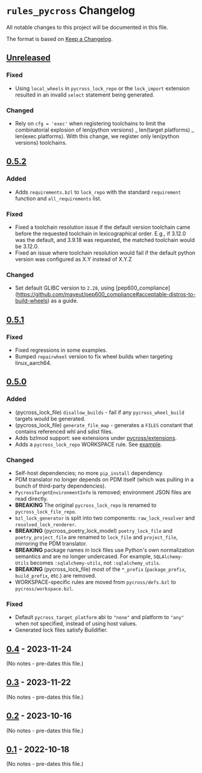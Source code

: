 # `rules_pycross` Changelog

All notable changes to this project will be documented in this file.

The format is based on [Keep a Changelog](https://keepachangelog.com/en/1.0.0/).

## [Unreleased]

### Fixed

- Using `local_wheels` in `pycross_lock_repo` or the `lock_import` extension resulted in an invalid `select`
  statement being generated.

### Changed

- Rely on `cfg = 'exec'` when registering toolchains to limit the combinatorial explosion of
  len(python versions) _ len(target platforms) _ len(exec platforms). With this change, we register
  only len(python versions) toolchains.

## [0.5.2]

### Added

- Adds `requirements.bzl` to `lock_repo` with the standard `requirement` function and
  `all_requirements` list.

### Fixed

- Fixed a toolchain resolution issue if the default version toolchain came before the requested toolchain in
  lexicographical order. E.g., if 3.12.0 was the default, and 3.9.18 was requested, the matched toolchain would
  be 3.12.0.
- Fixed an issue where toolchain resolution would fail if the default python version was configured as X.Y
  instead of X.Y.Z

### Changed

- Set default GLIBC version to `2.28`, using [pep600_compliance]
  (https://github.com/mayeut/pep600_compliance#acceptable-distros-to-build-wheels) as a guide.

## [0.5.1]

### Fixed

- Fixed regressions in some examples.
- Bumped `repairwheel` version to fix wheel builds when targeting linux_aarch64.

## [0.5.0]

### Added

- (pycross_lock_file) `disallow_builds` - fail if any `pycross_wheel_build` targets would be generated.
- (pycross_lock_file) `generate_file_map` - generates a `FILES` constant that contains referenced whl
  and sdist files.
- Adds bzlmod support: see extensions under [pycross/extensions](pycross/extensions/).
- Adds a `pycross_lock_repo` WORKSPACE rule. See [example](examples/lock_repo/).

### Changed

- Self-host dependencies; no more `pip_install` dependency.
- PDM translator no longer depends on PDM itself (which was pulling in a bunch of third-party dependencies).
- `PycrossTargetEnvironmentInfo` is removed; environment JSON files are read directly.
- **BREAKING** The original `pycross_lock_repo` is renamed to `pycross_lock_file_repo`.
- `bzl_lock_generator` is split into two components: `raw_lock_resolver` and `resolved_lock_renderer`.
- **BREAKING** (pycross_poetry_lock_model) `poetry_lock_file` and `poetry_project_file` are renamed to `lock_file` and
  `project_file`, mirroring the PDM translator.
- **BREAKING** package names in lock files use Python's own normalization semantics and are no longer undercased.
  For example, `SQLAlchemy-Utils` becomes `:sqlalchemy-utils`, not `:sqlalchemy_utils`.
- **BREAKING** (pycross_lock_file) most of the `*_prefix` (`package_prefix`, `build_prefix`, etc.) are removed.
- WORKSPACE-specific rules are moved from `pycross/defs.bzl` to `pycross/workspace.bzl`.

### Fixed

- Default `pycross_target_platform` abi to `"none"` and platform to `"any"` when not specified, instead of using
  host values.
- Generated lock files satisfy Buildifier.

## [0.4] - 2023-11-24

(No notes - pre-dates this file.)

## [0.3] - 2023-11-22

(No notes - pre-dates this file.)

## [0.2] - 2023-10-16

(No notes - pre-dates this file.)

## [0.1] - 2022-10-18

(No notes - pre-dates this file.)

[unreleased]: https://github.com/jvolkman/rules_pycross/compare/v0.5.2...HEAD
[0.5.2]: https://github.com/jvolkman/rules_pycross/compare/v0.5.1...v0.5.2
[0.5.1]: https://github.com/jvolkman/rules_pycross/compare/v0.5.0...v0.5.1
[0.5.0]: https://github.com/jvolkman/rules_pycross/compare/v0.4...v0.5.0
[0.4]: https://github.com/jvolkman/rules_pycross/compare/v0.3...v0.4
[0.3]: https://github.com/jvolkman/rules_pycross/compare/v0.2...v0.3
[0.2]: https://github.com/jvolkman/rules_pycross/compare/0.1...v0.2
[0.1]: https://github.com/jvolkman/rules_pycross/releases/tag/0.1

